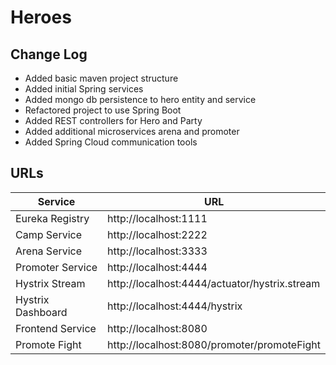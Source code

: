 # Heroes

## Change Log
- Added basic maven project structure
- Added initial Spring services
- Added mongo db persistence to hero entity and service
- Refactored project to use Spring Boot
- Added REST controllers for Hero and Party
- Added additional microservices arena and promoter
- Added Spring Cloud communication tools

## URLs
| Service          | URL                   |
|----------------- |-----------------------| 
|Eureka Registry   | http://localhost:1111 |
|Camp Service      | http://localhost:2222 |
|Arena Service     | http://localhost:3333 |
|Promoter Service  | http://localhost:4444 |
|Hystrix Stream    | http://localhost:4444/actuator/hystrix.stream |
|Hystrix Dashboard | http://localhost:4444/hystrix |
|Frontend Service  | http://localhost:8080 |
|Promote Fight     | http://localhost:8080/promoter/promoteFight |


